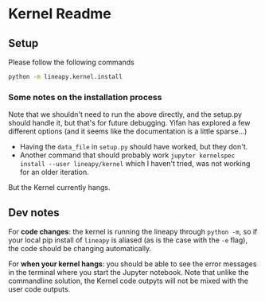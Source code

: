 # Kernel Readme

## Setup

Please follow the following commands
```bash
python -m lineapy.kernel.install
```

### Some notes on the installation process

Note that we shouldn't need to run the above directly, and the setup.py should handle it, but that's for future debugging.
Yifan has explored a few different options (and it seems like the documentation is a little sparse...) 
* Having the `data_file` in `setup.py` should have worked, but they don't.
* Another command that should probably work `jupyter kernelspec install --user lineapy/kernel` which I haven't tried, was not working for an older iteration.

But the Kernel currently hangs.


## Dev notes

For **code changes**: the kernel is running the lineapy through `python -m`, so if your local pip install of `lineapy` is aliased (as is the case with the `-e` flag), the code should be changing automatically.

For **when your kernel hangs**: you should be able to see the error messages in the terminal where you start the Jupyter notebook. Note that unlike the commandline solution, the Kernel code outpyts will not be mixed with the user code outputs.